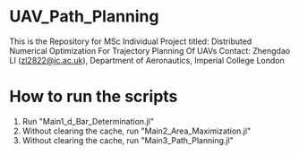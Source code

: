 # UAV_Path_Planning
This is the Repository for MSc Individual Project titled: Distributed Numerical Optimization For Trajectory
Planning Of UAVs
Contact: Zhengdao LI (zl2822@ic.ac.uk), Department of Aeronautics, Imperial College London



# How to run the scripts
1. Run "Main1_d_Bar_Determination.jl"
2. Without clearing the cache, run "Main2_Area_Maximization.jl"
3. Without clearing the cache, run "Main3_Path_Planning.jl"




